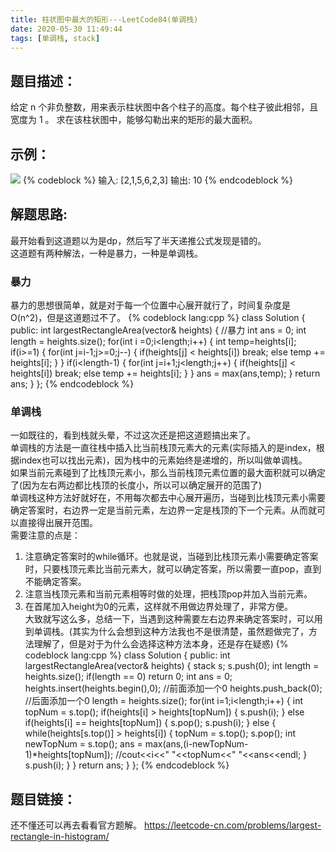 ```yaml
---
title: 柱状图中最大的矩形---LeetCode84(单调栈)
date: 2020-05-30 11:49:44
tags: [单调栈, stack]
---
```

## 题目描述：  
给定 n 个非负整数，用来表示柱状图中各个柱子的高度。每个柱子彼此相邻，且宽度为 1 。
求在该柱状图中，能够勾勒出来的矩形的最大面积。

## 示例：
![](/images/leetcode84.png)
{% codeblock %}
输入: [2,1,5,6,2,3]
输出: 10
{% endcodeblock %}
<!-- more -->
## 解题思路:  
最开始看到这道题以为是dp，然后写了半天递推公式发现是错的。  
这道题有两种解法，一种是暴力，一种是单调栈。

### 暴力
暴力的思想很简单，就是对于每一个位置中心展开就行了，时间复杂度是O(n^2)，但是这道题过不了。
{% codeblock lang:cpp %}
class Solution {
public:
    int largestRectangleArea(vector<int>& heights) {
        //暴力
        int ans = 0;
        int length = heights.size();
        for(int i =0;i<length;i++)
        {
            int temp=heights[i];
            if(i>=1)
            {
                for(int j=i-1;j>=0;j--)
                {
                    if(heights[j] < heights[i])
                        break;
                    else
                        temp += heights[i];
                }
            }
            if(i<length-1)
            {
                for(int j=i+1;j<length;j++)
                {
                    if(heights[j] < heights[i])
                        break;
                    else
                        temp += heights[i];
                }
            }
            ans = max(ans,temp);
        }
        return ans;
    }
};
{% endcodeblock %}

### 单调栈
一如既往的，看到栈就头晕，不过这次还是把这道题搞出来了。  
单调栈的方法是一直往栈中插入比当前栈顶元素大的元素(实际插入的是index，根据index也可以找出元素)，因为栈中的元素始终是递增的，所以叫做单调栈。  
如果当前元素碰到了比栈顶元素小，那么当前栈顶元素位置的最大面积就可以确定了(因为左右两边都比栈顶的长度小，所以可以确定展开的范围了)  
单调栈这种方法好就好在，不用每次都去中心展开遍历，当碰到比栈顶元素小需要确定答案时，右边界一定是当前元素，左边界一定是栈顶的下一个元素。从而就可以直接得出展开范围。  
需要注意的点是：  
1. 注意确定答案时的while循环。也就是说，当碰到比栈顶元素小需要确定答案时，只要栈顶元素比当前元素大，就可以确定答案，所以需要一直pop，直到不能确定答案。  
2. 注意当栈顶元素和当前元素相等时做的处理，把栈顶pop并加入当前元素。  
3. 在首尾加入height为0的元素，这样就不用做边界处理了，非常方便。  
大致就写这么多，总结一下，当遇到这种需要左右边界来确定答案时，可以用到单调栈。(其实为什么会想到这种方法我也不是很清楚，虽然题做完了，方法理解了，但是对于为什么会选择这种方法本身，还是存在疑惑)
{% codeblock lang:cpp %}
class Solution {
public:
    int largestRectangleArea(vector<int>& heights) {
        stack<int> s;
        s.push(0);
        int length = heights.size();
        if(length == 0) return 0;
        int ans = 0;
        heights.insert(heights.begin(),0); //前面添加一个0
        heights.push_back(0); //后面添加一个0
        length = heights.size();
        for(int i=1;i<length;i++)
        {
            int topNum = s.top();
            if(heights[i] > heights[topNum])
            {
                s.push(i);
            }
            else if(heights[i] == heights[topNum])
            {
                s.pop();
                s.push(i);
            }
            else
            {
                while(heights[s.top()] > heights[i])
                {
                    topNum = s.top();
                    s.pop();
                    int newTopNum = s.top();
                    ans = max(ans,(i-newTopNum-1)*heights[topNum]);
                    //cout<<i<<" "<<topNum<<" "<<ans<<endl;
                }
                s.push(i);
            }
        }
        return ans;
    }
};
{% endcodeblock %}

## 题目链接：  
还不懂还可以再去看看官方题解。
https://leetcode-cn.com/problems/largest-rectangle-in-histogram/